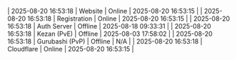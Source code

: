 | 2025-08-20 16:53:18 | Website | Online | 2025-08-20 16:53:15 |
| 2025-08-20 16:53:18 | Registration | Online | 2025-08-20 16:53:15 |
| 2025-08-20 16:53:18 | Auth Server | Offline | 2025-08-18 09:33:31 |
| 2025-08-20 16:53:18 | Kezan (PvE) | Offline | 2025-08-03 17:58:02 |
| 2025-08-20 16:53:18 | Gurubashi (PvP) | Offline | N/A |
| 2025-08-20 16:53:18 | Cloudflare | Online | 2025-08-20 16:53:15 |

